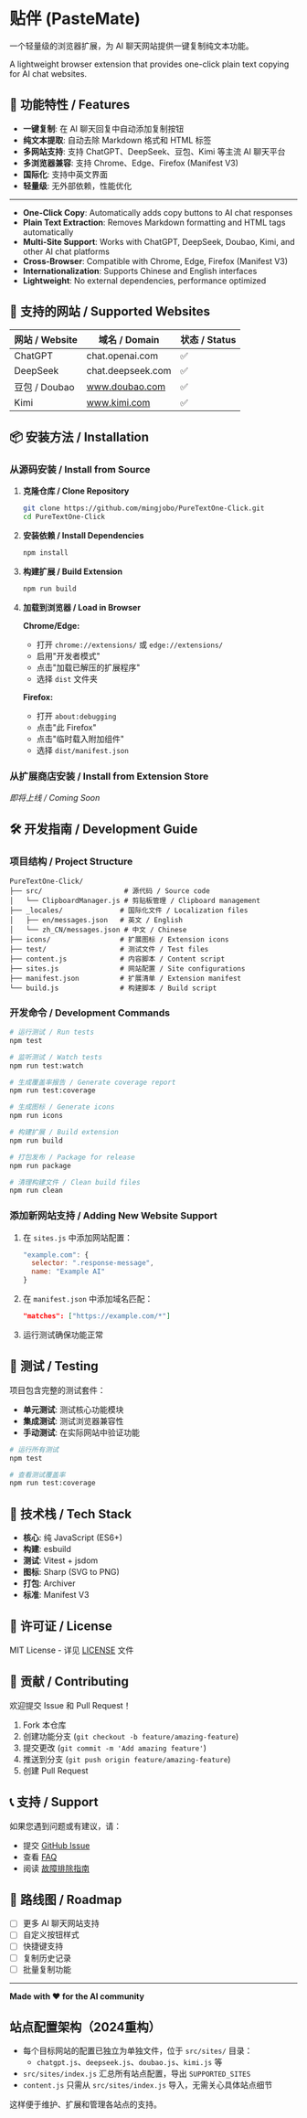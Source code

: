 # 贴伴 (PasteMate)

一个轻量级的浏览器扩展，为 AI 聊天网站提供一键复制纯文本功能。

A lightweight browser extension that provides one-click plain text copying for AI chat websites.

## 🌟 功能特性 / Features

- **一键复制**: 在 AI 聊天回复中自动添加复制按钮
- **纯文本提取**: 自动去除 Markdown 格式和 HTML 标签
- **多网站支持**: 支持 ChatGPT、DeepSeek、豆包、Kimi 等主流 AI 聊天平台
- **多浏览器兼容**: 支持 Chrome、Edge、Firefox (Manifest V3)
- **国际化**: 支持中英文界面
- **轻量级**: 无外部依赖，性能优化

---

- **One-Click Copy**: Automatically adds copy buttons to AI chat responses
- **Plain Text Extraction**: Removes Markdown formatting and HTML tags automatically
- **Multi-Site Support**: Works with ChatGPT, DeepSeek, Doubao, Kimi, and other AI chat platforms
- **Cross-Browser**: Compatible with Chrome, Edge, Firefox (Manifest V3)
- **Internationalization**: Supports Chinese and English interfaces
- **Lightweight**: No external dependencies, performance optimized

## 🚀 支持的网站 / Supported Websites

| 网站 / Website | 域名 / Domain | 状态 / Status |
|---|---|---|
| ChatGPT | chat.openai.com | ✅ |
| DeepSeek | chat.deepseek.com | ✅ |
| 豆包 / Doubao | www.doubao.com | ✅ |
| Kimi | www.kimi.com | ✅ |

## 📦 安装方法 / Installation

### 从源码安装 / Install from Source

1. **克隆仓库 / Clone Repository**
   ```bash
   git clone https://github.com/mingjobo/PureTextOne-Click.git
   cd PureTextOne-Click
   ```

2. **安装依赖 / Install Dependencies**
   ```bash
   npm install
   ```

3. **构建扩展 / Build Extension**
   ```bash
   npm run build
   ```

4. **加载到浏览器 / Load in Browser**
   
   **Chrome/Edge:**
   - 打开 `chrome://extensions/` 或 `edge://extensions/`
   - 启用"开发者模式"
   - 点击"加载已解压的扩展程序"
   - 选择 `dist` 文件夹
   
   **Firefox:**
   - 打开 `about:debugging`
   - 点击"此 Firefox"
   - 点击"临时载入附加组件"
   - 选择 `dist/manifest.json`

### 从扩展商店安装 / Install from Extension Store

*即将上线 / Coming Soon*

## 🛠️ 开发指南 / Development Guide

### 项目结构 / Project Structure

```
PureTextOne-Click/
├── src/                    # 源代码 / Source code
│   └── ClipboardManager.js # 剪贴板管理 / Clipboard management
├── _locales/              # 国际化文件 / Localization files
│   ├── en/messages.json   # 英文 / English
│   └── zh_CN/messages.json # 中文 / Chinese
├── icons/                 # 扩展图标 / Extension icons
├── test/                  # 测试文件 / Test files
├── content.js             # 内容脚本 / Content script
├── sites.js               # 网站配置 / Site configurations
├── manifest.json          # 扩展清单 / Extension manifest
└── build.js               # 构建脚本 / Build script
```

### 开发命令 / Development Commands

```bash
# 运行测试 / Run tests
npm test

# 监听测试 / Watch tests
npm run test:watch

# 生成覆盖率报告 / Generate coverage report
npm run test:coverage

# 生成图标 / Generate icons
npm run icons

# 构建扩展 / Build extension
npm run build

# 打包发布 / Package for release
npm run package

# 清理构建文件 / Clean build files
npm run clean
```

### 添加新网站支持 / Adding New Website Support

1. 在 `sites.js` 中添加网站配置：
   ```javascript
   "example.com": {
     selector: ".response-message",
     name: "Example AI"
   }
   ```

2. 在 `manifest.json` 中添加域名匹配：
   ```json
   "matches": ["https://example.com/*"]
   ```

3. 运行测试确保功能正常

## 🧪 测试 / Testing

项目包含完整的测试套件：

- **单元测试**: 测试核心功能模块
- **集成测试**: 测试浏览器兼容性
- **手动测试**: 在实际网站中验证功能

```bash
# 运行所有测试
npm test

# 查看测试覆盖率
npm run test:coverage
```

## 🔧 技术栈 / Tech Stack

- **核心**: 纯 JavaScript (ES6+)
- **构建**: esbuild
- **测试**: Vitest + jsdom
- **图标**: Sharp (SVG to PNG)
- **打包**: Archiver
- **标准**: Manifest V3

## 📄 许可证 / License

MIT License - 详见 [LICENSE](LICENSE) 文件

## 🤝 贡献 / Contributing

欢迎提交 Issue 和 Pull Request！

1. Fork 本仓库
2. 创建功能分支 (`git checkout -b feature/amazing-feature`)
3. 提交更改 (`git commit -m 'Add amazing feature'`)
4. 推送到分支 (`git push origin feature/amazing-feature`)
5. 创建 Pull Request

## 📞 支持 / Support

如果您遇到问题或有建议，请：

- 提交 [GitHub Issue](https://github.com/your-username/PureTextOne-Click/issues)
- 查看 [FAQ](docs/FAQ.md)
- 阅读 [故障排除指南](docs/TROUBLESHOOTING.md)

## 🎯 路线图 / Roadmap

- [ ] 更多 AI 聊天网站支持
- [ ] 自定义按钮样式
- [ ] 快捷键支持
- [ ] 复制历史记录
- [ ] 批量复制功能

---

**Made with ❤️ for the AI community**

## 站点配置架构（2024重构）

- 每个目标网站的配置已独立为单独文件，位于 `src/sites/` 目录：
  - `chatgpt.js`、`deepseek.js`、`doubao.js`、`kimi.js` 等
- `src/sites/index.js` 汇总所有站点配置，导出 `SUPPORTED_SITES`
- `content.js` 只需从 `src/sites/index.js` 导入，无需关心具体站点细节

这样便于维护、扩展和管理各站点的支持。